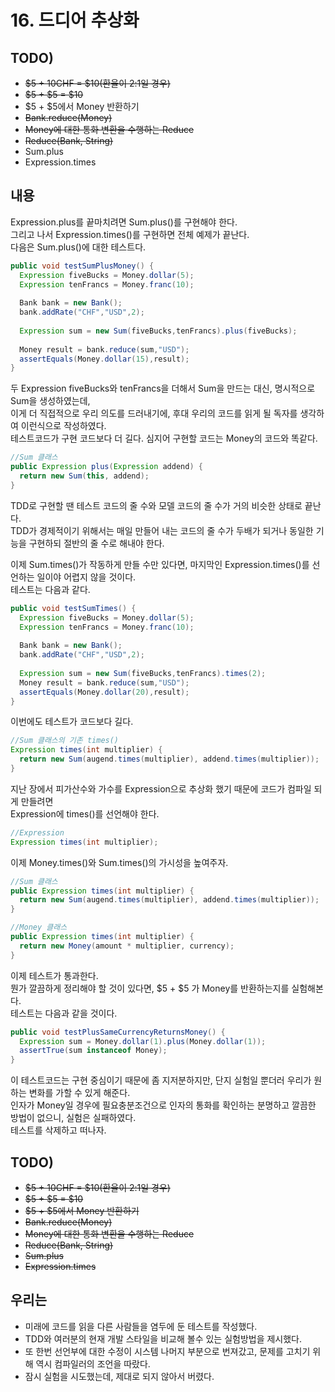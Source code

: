 # 16. 드디어 추상화
## TODO)
 - ~~$5 + 10CHF = $10(환율이 2:1일 경우)~~
 - ~~$5 + $5 = $10~~
 - $5 + $5에서 Money 반환하기
 - ~~Bank.reduce(Money)~~
 - ~~Money에 대한 통화 변환을 수행하는 Reduce~~
 - ~~Reduce(Bank, String)~~
 - Sum.plus
 - Expression.times

## 내용
Expression.plus를 끝마치려면 Sum.plus()를 구현해야 한다.  
그리고 나서 Expression.times()를 구현하면 전체 예제가 끝난다.  
다음은 Sum.plus()에 대한 테스트다.
```JAVA
public void testSumPlusMoney() {
  Expression fiveBucks = Money.dollar(5);
  Expression tenFrancs = Money.franc(10);
        
  Bank bank = new Bank();
  bank.addRate("CHF","USD",2);
        
  Expression sum = new Sum(fiveBucks,tenFrancs).plus(fiveBucks);
        
  Money result = bank.reduce(sum,"USD");
  assertEquals(Money.dollar(15),result);        
}
```
두 Expression fiveBucks와 tenFrancs을 더해서 Sum을 만드는 대신, 명시적으로 Sum을 생성하였는데,  
이게 더 직접적으로 우리 의도를 드러내기에, 후대 우리의 코드를 읽게 될 독자를 생각하여 이런식으로 작성하였다.  
테스트코드가 구현 코드보다 더 길다. 심지어 구현할 코드는 Money의 코드와 똑같다.
```JAVA
//Sum 클래스
public Expression plus(Expression addend) {
  return new Sum(this, addend);
}
```
TDD로 구현할 땐 테스트 코드의 줄 수와 모델 코드의 줄 수가 거의 비슷한 상태로 끝난다.  
TDD가 경제적이기 위해서는 매일 만들어 내는 코드의 줄 수가 두배가 되거나 동일한 기능을 구현하되 절반의 줄 수로 해내야 한다.  
  
이제 Sum.times()가 작동하게 만들 수만 있다면, 마지막인 Expression.times()를 선언하는 일이야 어렵지 않을 것이다.  
테스트는 다음과 같다.
```JAVA
public void testSumTimes() {
  Expression fiveBucks = Money.dollar(5);
  Expression tenFrancs = Money.franc(10);
        
  Bank bank = new Bank();
  bank.addRate("CHF","USD",2);
        
  Expression sum = new Sum(fiveBucks,tenFrancs).times(2);
  Money result = bank.reduce(sum,"USD");
  assertEquals(Money.dollar(20),result);
}
```
이번에도 테스트가 코드보다 길다.
```JAVA
//Sum 클래스의 기존 times()
Expression times(int multiplier) {
  return new Sum(augend.times(multiplier), addend.times(multiplier));
}
```
지난 장에서 피가산수와 가수를 Expression으로 추상화 했기 때문에 코드가 컴파일 되게 만들려면  
Expression에 times()를 선언해야 한다.
```JAVA
//Expression
Expression times(int multiplier);
```
이제 Money.times()와 Sum.times()의 가시성을 높여주자.
```JAVA
//Sum 클래스
public Expression times(int multiplier) {
  return new Sum(augend.times(multiplier), addend.times(multiplier));
}

//Money 클래스
public Expression times(int multiplier) {
  return new Money(amount * multiplier, currency);
}
```
이제 테스트가 통과한다.  
뭔가 깔끔하게 정리해야 할 것이 있다면, $5 + $5 가 Money를 반환하는지를 실험해본다.  
테스트는 다음과 같을 것이다.
```JAVA
public void testPlusSameCurrencyReturnsMoney() {
  Expression sum = Money.dollar(1).plus(Money.dollar(1));
  assertTrue(sum instanceof Money);
}
```
이 테스트코드는 구현 중심이기 때문에 좀 지저분하지만, 단지 실험일 뿐더러 우리가 원하는 변화를 가할 수 있게 해준다.  
인자가 Money일 경우에 필요충분조건으로 인자의 통화를 확인하는 분명하고 깔끔한 방법이 없으니, 실험은 실패하였다.  
테스트를 삭제하고 떠나자.

## TODO)
 - ~~$5 + 10CHF = $10(환율이 2:1일 경우)~~
 - ~~$5 + $5 = $10~~
 - ~~$5 + $5에서 Money 반환하기~~
 - ~~Bank.reduce(Money)~~
 - ~~Money에 대한 통화 변환을 수행하는 Reduce~~
 - ~~Reduce(Bank, String)~~
 - ~~Sum.plus~~
 - ~~Expression.times~~

## 우리는
 - 미래에 코드를 읽을 다른 사람들을 염두에 둔 테스트를 작성했다.
 - TDD와 여러분의 현재 개발 스타일을 비교해 볼수 있는 실험방법을 제시했다.
 - 또 한번 선언부에 대한 수정이 시스템 나머지 부분으로 번져갔고, 문제를 고치기 위해 역시 컴파일러의 조언을 따랐다.
 - 잠시 실험을 시도했는데, 제대로 되지 않아서 버렸다.
